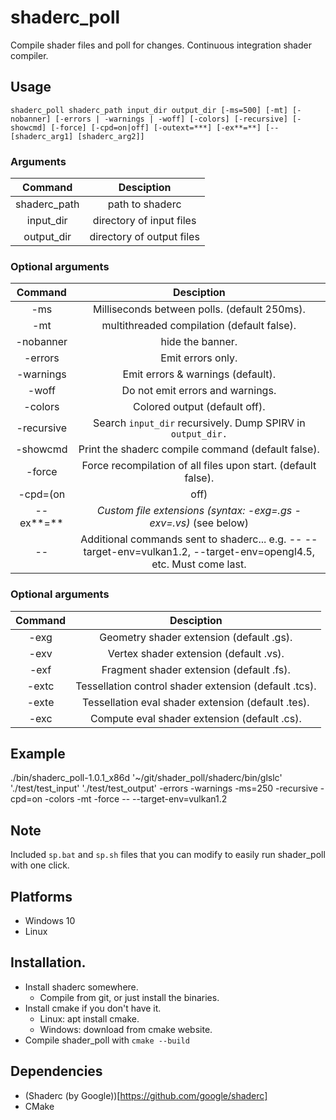 # shaderc_poll
Compile shader files and poll for changes. Continuous integration shader compiler.

## Usage
```
shaderc_poll shaderc_path input_dir output_dir [-ms=500] [-mt] [-nobanner] [-errors | -warnings | -woff] [-colors] [-recursive] [-showcmd] [-force] [-cpd=on|off] [-outext=***] [-ex**=**] [-- [shaderc_arg1] [shaderc_arg2]]
```

### Arguments

| Command | Desciption |
| :---: | :---: | 
| shaderc_path | path to shaderc | 
| input_dir | directory of input files | 
| output_dir | directory of output files | 

### Optional arguments
| Command | Desciption |
| :---: | :---: | 
| -ms | Milliseconds between polls. (default 250ms). | 
| -mt | multithreaded compilation (default false). | 
| -nobanner | hide the banner. | 
| -errors | Emit errors only. | 
| -warnings |  Emit errors & warnings (default). | 
| -woff |  Do not emit errors and warnings. | 
| -colors |  Colored output (default off). | 
| -recursive |  Search ```input_dir``` recursively. Dump SPIRV in ```output_dir.``` | 
| -showcmd |  Print the shaderc compile command (default false). | 
| -force |  Force recompilation of all files upon start. (default false). | 
| -cpd=(on|off) |  Match folder layout of ```input_dir```. Subfolders in ```output_dir``` will match the subfolders in ```input_dir```. ```shader_poll``` will create new folders as necessary. If disabled files may be overwritten. (default on). | 
| --ex**=** |  _Custom file extensions (syntax: -exg=.gs -exv=.vs)_ (see below) | 
| -- | Additional commands sent to shaderc... e.g. -- --target-env=vulkan1.2, --target-env=opengl4.5, etc. Must come last. | 

### Optional arguments
| Command | Desciption |
| :---: | :---: |
| -exg | Geometry shader extension (default .gs). |
| -exv | Vertex shader extension (default .vs). |
| -exf | Fragment shader extension (default .fs). |
| -extc | Tessellation control shader extension (default .tcs). |
| -exte | Tessellation eval shader extension (default .tes). |
| -exc | Compute eval shader extension (default .cs). |

## Example 
./bin/shaderc_poll-1.0.1_x86d '~/git/shader_poll/shaderc/bin/glslc' './test/test_input' './test/test_output' -errors -warnings -ms=250 -recursive -cpd=on -colors -mt -force -- --target-env=vulkan1.2

## Note
Included ```sp.bat``` and ```sp.sh``` files that you can modify to easily run shader_poll with one click.

## Platforms
* Windows 10
* Linux

## Installation.
* Install shaderc somewhere.
  * Compile from git, or just install the binaries.
* Install cmake if you don't have it.
  * Linux: apt install cmake.
  * Windows: download from cmake website.
* Compile shader_poll with ```cmake --build```

## Dependencies
* (Shaderc (by Google))[https://github.com/google/shaderc]
* CMake



